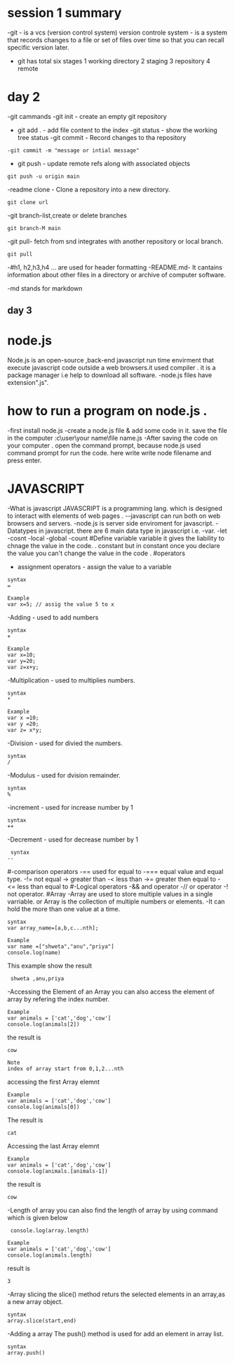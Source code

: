 # session 1  summary
-git - is a vcs (version control system)
version controle system - is a system that records changes to a file or 
set of files over time so that you can recall specific version later.
- git has total six stages
1 working directory
2 staging
3 repository
4 remote
# day 2 
-git cammands
-git init - create an empty git repository
- git add . - add file content to the index
-git status - show the working tree status
-git commit - Record changes to tha repository
 ```syntax 
 -git commit -m	"message or intial message"
 ``` 
 - git push - update remote refs along with associated objects
  ```syntax 
 git push -u origin main
 ```
-readme clone - Clone a repository into a new directory.
```syntax
git clone url
```
-git branch-list,create or delete branches
``` syntax
git branch-M main
```
-git pull- fetch from snd integrates with another repository or local branch.
```syntax
git pull
```
-#h1, h2,h3,h4 ... are used for header formatting
 -README.md- It cantains information about other files in a directory or archive of computer software.

-md stands for markdown
 
## day 3
# node.js
 Node.js is an open-source ,back-end javascript run time envirment that execute
 javascript code outside a web browsers.it used compiler .
 it is a package manager  i.e help to download all software.
-node.js files have extension".js".
# how to run a program on node.js .
-first install node.js
-create a node.js file & add some code in it.
 save the file in the computer :c\user\your name\file name.js
-After saving the code on your computer . open the command prompt,
 because node.js used command prompt for run the code.
 here write write node filename and press enter.
# JAVASCRIPT
-What is javascript
 JAVASCRIPT is a programming lang. which is designed to interact with elements of web pages .
--javascript can run both on web browsers and servers.
-node.js is server side enviroment for javascript.
-Datatypes in javascript.
 there are 6 main data type in javascript i.e.
-var. 
-let
-cosnt
-local
-global
-count 
#Define variable
 variable it gives the liability to chnage the value in the code. .
 constant but in constant once you declare the value you can't change the value in the code .
#operators 
- assignment operators - assign the value to a variable
 ```
 syntax
 =
 ```
 ```
 Example
var x=5; // assig the value 5 to x
```
-Adding - used to add numbers
```
syntax
+
```
```
Example
var x=10;
var y=20;
var z=x+y;
```
-Multiplication - used to multiplies numbers.
```
syntax
*
```
```
Example
var x =10;
var y =20;
var z= x*y;
```
-Division - used for divied the numbers.
```
syntax 
/
```
-Modulus - used for dvision remainder.
```
syntax
%
```
-increment - used for increase number by 1
```
syntax
++
```
-Decrement - used for decrease number by 1
```
 syntax	
--
```
#-comparison operators
-== used for equal to 
-=== equal value and equal type.
-!= not equal 
-> greater than
-< less than
->= greater then equal to
-<= less than equal to
#-Logical operators
-&& and operator
-// or operator
-! not operator.
#Array
-Array are used to store multiple values in a single varriable.
or Array is the collection of multiple numbers or elements.
-It can hold the more than one value at a time.
```
syntax
var array_name=[a,b,c...nth];
```
```
Example
var name =["shweta","anu","priya"]
console.log(name)
```
This example show the result 
```
 shweta ,anu,priya
 ```
-Accessing the Element of an Array
you can also access the element of array by refering the index number.
```
Example
var animals = ['cat','dog','cow']
console.log(animals[2])
```
the result is 
```
cow
```
```
Note 
index of array start from 0,1,2...nth
```
accessing the first Array elemnt
```
Example
var animals = ['cat','dog','cow']
console.log(animals[0])
```
The result is 
```
cat
```
Accessing the last Array elemnt
```
Example
var animals = ['cat','dog','cow']
console.log(animals.[animals-1])
```
the result is 
```
cow
```
-Length of array
you can also find the length of array by using command which is given below
```
 console.log(array.length)
 ```
```
Example
var animals = ['cat','dog','cow']
console.log(animals.length)
```
result is 
```
3
```
-Array slicing
the slice() method returs the selected elements in an array,as a new array object.
```
syntax
array.slice(start,end)
```
-Adding a array
The push() method is used for add an element in array list.
```	
syntax
array.push()
```




 
 
 
 
 
 
 
 
 
 
 
 
 
 
 
 
 
 
 
 
 
 